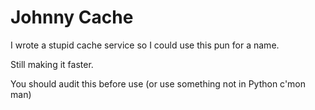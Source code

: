 # Johnny Cache

I wrote a stupid cache service so I could use this pun for a name.

Still making it faster.

You should audit this before use (or use something not in Python c'mon man)
